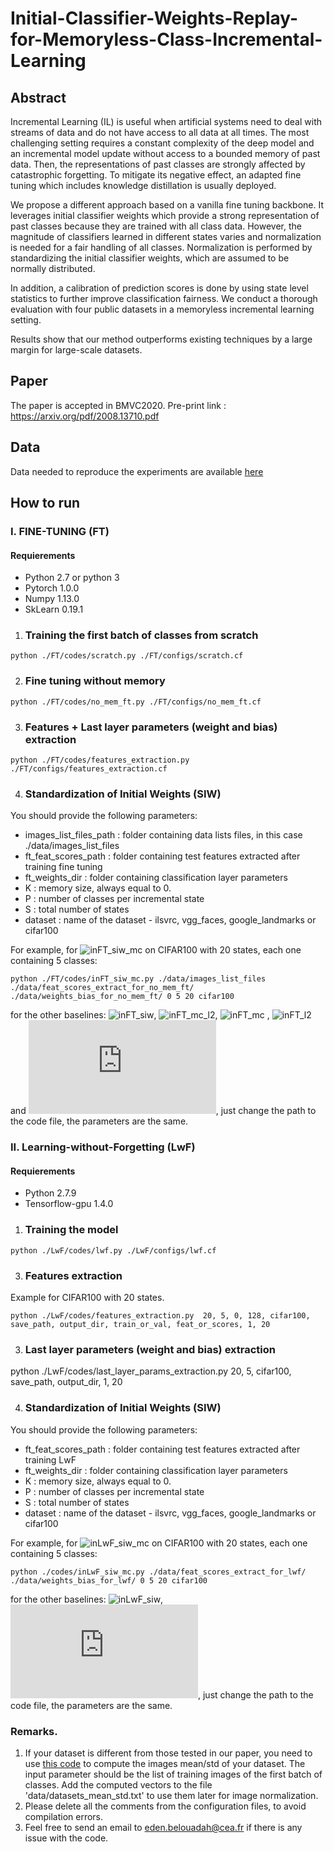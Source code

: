 # Initial-Classifier-Weights-Replay-for-Memoryless-Class-Incremental-Learning
## Abstract
Incremental Learning (IL) is useful when artificial systems need to deal with streams of data and do not have access to all data at all times.
The most challenging setting requires a constant complexity of the deep model and an incremental model update without access to a bounded memory of past data.
Then, the representations of past classes are strongly affected by catastrophic forgetting.
To mitigate its negative effect, an adapted fine tuning which includes knowledge distillation is usually deployed.

We propose a different approach based on a vanilla fine tuning backbone.
It leverages initial classifier weights which provide a strong representation of past classes because they are trained with all class data.
However, the magnitude of classifiers learned in different states varies and normalization is needed for a fair handling of all classes.
Normalization is performed by standardizing the initial classifier weights, which are assumed to be normally distributed.

In addition, a calibration of prediction scores is done by using state level statistics to further improve classification fairness.
We conduct a thorough evaluation with four public datasets in a memoryless incremental learning setting. 

Results show that our method outperforms existing techniques by a large margin for large-scale datasets. 

## Paper
The paper is accepted in BMVC2020. Pre-print link : https://arxiv.org/pdf/2008.13710.pdf

## Data
Data needed to reproduce the experiments are available [here](https://drive.google.com/drive/folders/1nh_uMDFPIGeY4ZcO1lw59_4lZ74W2EDI?usp=sharing)

## How to run

### I. FINE-TUNING (FT)

#### Requierements
* Python 2.7 or python 3
* Pytorch 1.0.0
* Numpy 1.13.0
* SkLearn 0.19.1


1. ### Training the first batch of classes from scratch

```
python ./FT/codes/scratch.py ./FT/configs/scratch.cf
```

2. ### Fine tuning without memory

```
python ./FT/codes/no_mem_ft.py ./FT/configs/no_mem_ft.cf
```
3. ### Features + Last layer parameters (weight and bias) extraction 

```
python ./FT/codes/features_extraction.py ./FT/configs/features_extraction.cf
```


4. ### Standardization of Initial Weights (SIW)
You should provide the following parameters:
* images_list_files_path : folder containing data lists files, in this case ./data/images_list_files
* ft_feat_scores_path : folder containing test features extracted after training fine tuning
* ft_weights_dir : folder containing classification layer parameters
* K : memory size, always equal to 0.
* P : number of classes per incremental state
* S : total number of states
* dataset : name of the dataset - ilsvrc, vgg_faces, google_landmarks or cifar100

For example, for ![inFT_siw_mc](https://latex.codecogs.com/svg.latex?inFT_{siw}^{mc}) on CIFAR100 with 20 states, each one containing 5 classes:
```
python ./FT/codes/inFT_siw_mc.py ./data/images_list_files ./data/feat_scores_extract_for_no_mem_ft/ ./data/weights_bias_for_no_mem_ft/ 0 5 20 cifar100
```

for the other baselines: ![inFT_siw](https://latex.codecogs.com/svg.latex?inFT_{siw}), ![inFT_mc_l2](https://latex.codecogs.com/svg.latex?inFT_{L2}^{mc}), ![inFT_mc](https://latex.codecogs.com/svg.latex?inFT^{mc}) , ![inFT_l2](https://latex.codecogs.com/svg.latex?inFT_{L2}) and ![inFT](https://latex.codecogs.com/svg.latex?inFT), just change the path to the code file, the parameters are the same. 


### II. Learning-without-Forgetting (LwF)

#### Requierements
* Python 2.7.9
* Tensorflow-gpu 1.4.0


1. ### Training the model

```
python ./LwF/codes/lwf.py ./LwF/configs/lwf.cf
```
3. ### Features  extraction 
Example for CIFAR100 with 20 states.

```
python ./LwF/codes/features_extraction.py  20, 5, 0, 128, cifar100, save_path, output_dir, train_or_val, feat_or_scores, 1, 20 
```

3. ### Last layer parameters (weight and bias)  extraction 

python ./LwF/codes/last_layer_params_extraction.py  20, 5, cifar100, save_path, output_dir, 1, 20


4. ### Standardization of Initial Weights (SIW)
You should provide the following parameters:
* ft_feat_scores_path : folder containing test features extracted after training LwF
* ft_weights_dir : folder containing classification layer parameters
* K : memory size, always equal to 0.
* P : number of classes per incremental state
* S : total number of states
* dataset : name of the dataset - ilsvrc, vgg_faces, google_landmarks or cifar100

For example, for ![inLwF_siw_mc](https://latex.codecogs.com/svg.latex?inLwF_{siw}^{mc}) on CIFAR100 with 20 states, each one containing 5 classes:
```
python ./codes/inLwF_siw_mc.py ./data/feat_scores_extract_for_lwf/ ./data/weights_bias_for_lwf/ 0 5 20 cifar100
```

for the other baselines: ![inLwF_siw](https://latex.codecogs.com/svg.latex?inLwF_{siw}), ![inLwF](https://latex.codecogs.com/svg.latex?inLwF), just change the path to the code file, the parameters are the same. 


### Remarks. 
1. If your dataset is different from those tested in our paper, you need to use [this code](https://github.com/EdenBelouadah/class-incremental-learning/blob/master/deesil/codes/utils/compute_images_mean_std.py) to compute the images mean/std of your dataset. The input parameter should be the list of training images of the first batch of classes. Add the computed vectors to the file 'data/datasets_mean_std.txt' to use them later for image normalization.
2. Please delete all the comments from the configuration files, to avoid compilation errors. 
3. Feel free to send an email to eden.belouadah@cea.fr if there is any issue with the code.
